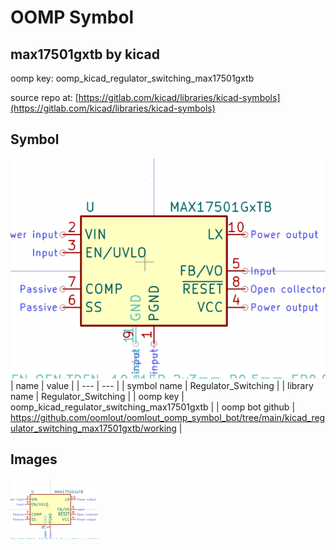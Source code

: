 # OOMP Symbol  
## max17501gxtb  by kicad  
  
oomp key: oomp_kicad_regulator_switching_max17501gxtb  
  
source repo at: [https://gitlab.com/kicad/libraries/kicad-symbols](https://gitlab.com/kicad/libraries/kicad-symbols)  
## Symbol  
  
[![working.png](working_600.png)](working.png)  
| name | value | 
| --- | --- | 
| symbol name | Regulator_Switching | 
| library name | Regulator_Switching | 
| oomp key | oomp_kicad_regulator_switching_max17501gxtb | 
| oomp bot github | https://github.com/oomlout/oomlout_oomp_symbol_bot/tree/main/kicad_regulator_switching_max17501gxtb/working | 
## Images  
  
[![working.png](working_140.png)](working.png)  
